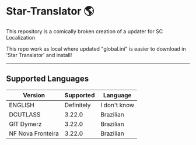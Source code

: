 # Star-Translator 🌎
 This repository is a comically broken creation of a updater for SC Localization
 
This repo work as local where updated "global.ini" is easier to download in 'Star Translator' and install! 

---
## Supported Languages

| Version | Supported | Language |
|---|---|---|
| ENGLISH | Definitely | I don't know |
| DCUTLASS | 3.22.0 | Brazilian |
| GIT Dymerz | 3.22.0 | Brazilian  |
| NF Nova Fronteira | 3.22.0 | Brazilian  |
